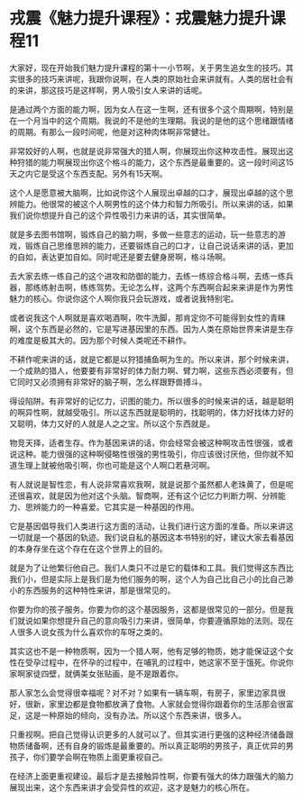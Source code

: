 # 戎震《魅力提升课程》：戎震魅力提升课程11

大家好，现在开始我们魅力提升课程的第十一小节啊，关于男生追女生的技巧。其实很多的技巧来讲呢，我跟你说啊，在人类的原始社会来讲就有。人类的居社会有的来讲，那这技巧是这样啊，男人吸引女人来讲的话呢。

是通过两个方面的能力啊，因为女人在这一生啊，还有很多个这个周期啊，特别是在一个月当中的这个周期。我说的不是他的生理期。我说的是他的这个思绪跟情绪的周期。有那么一段时间呢，他是对这种肉体啊非常健壮。

非常姣好的人啊，也就是说非常强大的猎人啊，你展现出你这种攻击性。展现出这种狩猎的能力啊展现出你这个格斗的能力，这个东西是最重要的。这一段时间这15天之内它是受这个东西支配。另外有15天啊。

这个人是愿意被大脑啊，比如说你这个人展现出卓越的口才，展现出卓越的这个思辨能力。他很常的被这个人啊男性的这个体力和智力所吸引。所以来讲的话，如果我们说你想提升自己的这个异性吸引力来讲的话，其实很简单。

就是多去图书馆啊，锻炼自己的脑力啊，多做一些意志的运动，玩一些意志的游戏，锻炼自己思维思辨的能力，还要锻炼自己的口才，让自己说话来讲的话，更加的自如，表达更加自如。同时呢还是要去健身房啊，格斗场啊。

去大家去练一练自己的这个进攻和防御的能力，去练一练综合格斗啊，去练一练兵器，那练练射击啊，练练驾势。无论怎么样，这两个东西啊合起来来讲是作为男性魅力的核心。你说你这个人啊你我只会玩游戏，或者说我特别宅。

或者说我这个人啊就是喜欢喝酒啊，吹牛洗脚，那肯定你不可能得到女性的青睐啊，这个东西是必然的，它是写进基因里的东西。因为人类在原始世界来讲是生存的难度是极其大的。因为那个时候人类呢还不耕作。

不耕作呢来讲的话，就是它都是以狩猎捕鱼啊为生的。所以来讲，那个时候来讲，一个成熟的猎人，他要要有非常好的体力耐力啊、臂力啊，这些东西必须要有，但它同时又必须拥有非常好的脑子啊，怎么样跟野兽搏斗。

得设陷阱。有非常好的记忆力，识图的能力。所以很多的时候来讲的话，越是聪明的啊异性啊，就越受吸引。所以这东西就是聪明的，找聪明的，体力好找体力好的又聪明，体力又好的人就是人之之宝。所以这个东西就是。

物竞天择，适者生存。作为基因来讲的话，你会经常会被这种啊攻击性很强，或者说这种。能力很强的这种啊侵略性很强的男性吸引，你应该很讨厌他，但你就不知道生理上就被他吸引啊，你也可能是这个人啊口若悬河啊。

有人就说是智性恋，有人说非常喜欢我啊，就是说那个虽然都人老珠黄了，但是呢还很喜欢，就是因为他对这个头脑。智商啊，还有这个记忆力判断力啊、分辨能力、思辨能力的一种喜爱。它其实是一种基因的作用。

它是基因倡导我们人类进行这方面的活动，让我们进行这方面的准备。所以来讲这一切就是一个基因的轨迹。我们说自私的基因这本书特别的好，建议大家去看基因的本身存坐在这个存在在这个世界上的目的。

就是为了让他繁衍他自己。我们人类只不过是它的载体和工具。我们觉得这东西比我们小，但是实际上是我们是为他们服务的啊，这个人为自己比自己小的比自己渺小的东西服务的这种特性来讲，那是很常见的。

你要为你的孩子服务。你要为你的这个基因服务，这都是很常见的一部分。但是我们就说如果你想提升自己的意向吸引力来讲，很简单，你要遵循原始的法则。现在人很多人说女孩为什么喜欢你的车呀之类的。

其实这也不是一种物质啊，因为一个猎人啊，他有足够的物质，她才能保证这个女性在受孕过程中，在怀孕的过程中，在哺乳的过程中，她这家不至于饿死。你说你家啊家徒四壁，就俩美女张贴画，是不是跟着你。

那人家怎么会觉得很幸福呢？对不对？如果有一辆车啊，有房子，家里边家具很好，很新，家里边都是食物都放满了食物。人家就会觉得你跟着你的生活那会很富足，这是一种原始的倾向，没有办法。所以这个东西来讲，很多人。

只重视啊。把自己觉得认识更多的人就可以了。但其实进行更强的这种经济储备跟物质储备啊，还有自身的锻炼是最重要的。所以真正聪明的男孩子，真正优异的男孩子，你们要学会啊在物质上面更重视自己。

在经济上面更重视建设。最后才是去接触异性啊，你要有强大的体力跟强大的脑力展现出来，这个东西来讲才会受异性的欢迎，这才是魅力的核心所在。

